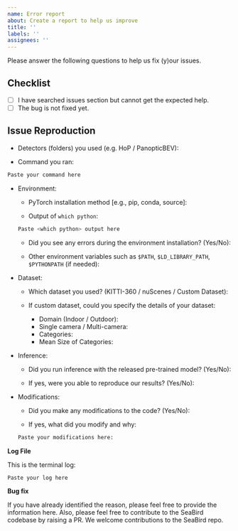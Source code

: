 ```yaml
---
name: Error report
about: Create a report to help us improve
title: ''
labels: ''
assignees: ''
---
```


Please answer the following questions to help us fix (y)our issues.

## Checklist

- [ ] I have searched issues section but cannot get the expected help.
- [ ] The bug is not fixed yet.

## Issue Reproduction

- Detectors (folders) you used (e.g. HoP / PanopticBEV):

- Command you ran:

```bash
Paste your command here
```

- Environment:
   - PyTorch installation method \[e.g., pip, conda, source\]:

   - Output of `which python`:

   ```bash
   Paste <which python> output here
   ```

   - Did you see any errors during the environment installation? (Yes/No):

   - Other environment variables such as `$PATH`, `$LD_LIBRARY_PATH`, `$PYTHONPATH` (if needed):

- Dataset:
   - Which dataset you used? (KITTI-360 / nuScenes / Custom Dataset):

   - If custom dataset, could you specify the details of your dataset:
      - Domain (Indoor / Outdoor):
      - Single camera / Multi-camera:
      - Categories:
      - Mean Size of Categories:

- Inference:
   - Did you run inference with the released pre-trained model? (Yes/No):

   - If yes, were you able to reproduce our results? (Yes/No):

- Modifications:
   - Did you make any modifications to the code? (Yes/No):

   -  If yes, what did you modify and why:

   ```bash
   Paste your modifications here:
   ```

**Log File**

This is the terminal log:

```bash
Paste your log here
```

**Bug fix**

If you have already identified the reason, please feel free to provide the information here. Also, please feel free to contribute to the SeaBird codebase by raising a PR. We welcome contributions to the SeaBird repo.
